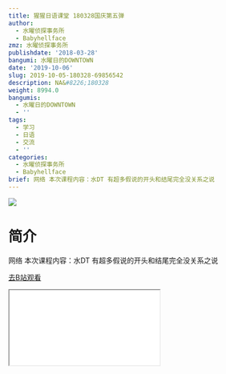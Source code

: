 ```yaml
---
title: 猩猩日语课堂 180328国庆第五弹
author:
  - 水曜侦探事务所
  - Babyhellface
zmz: 水曜侦探事务所
publishdate: '2018-03-28'
bangumi: 水曜日的DOWNTOWN
date: '2019-10-06'
slug: 2019-10-05-180328-69856542
description: NA&#8226;180328
weight: 8994.0
bangumis:
  - 水曜日的DOWNTOWN
  - ''
tags:
  - 学习
  - 日语
  - 交流
  - ''
categories:
  - 水曜侦探事务所
  - Babyhellface
brief: 网络 本次课程内容：水DT 有超多假说的开头和结尾完全没关系之说
---
```

![](https://raw.githubusercontent.com/tcgriffith/owaraisite/master/static/tmpimg/8e2947f2efcd5c96538dc2ef278bbb57ec428028.jpg.480.jpg)
# 简介  
网络
本次课程内容：水DT 有超多假说的开头和结尾完全没关系之说  

[去B站观看](https://www.bilibili.com/video/av69856542/)
<div class ="resp-container"><iframe class="testiframe" src="//player.bilibili.com/player.html?aid=69856542"", scrolling="no", allowfullscreen="true" > </iframe></div> 

